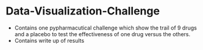 # Data-Visualization-Challenge
- Contains one pypharmacutical challenge which show the trail of 9 drugs and a placebo to test the effectiveness of one drug versus the others.
- Contains write up of results

